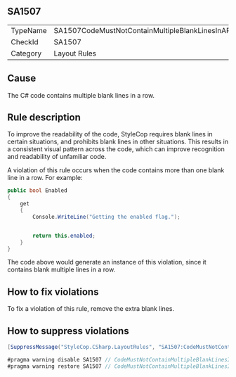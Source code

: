 ﻿## SA1507

<table>
<tr>
  <td>TypeName</td>
  <td>SA1507CodeMustNotContainMultipleBlankLinesInARow</td>
</tr>
<tr>
  <td>CheckId</td>
  <td>SA1507</td>
</tr>
<tr>
  <td>Category</td>
  <td>Layout Rules</td>
</tr>
</table>

## Cause

The C# code contains multiple blank lines in a row.

## Rule description

To improve the readability of the code, StyleCop requires blank lines in certain situations, and prohibits blank lines in other situations. This results in a consistent visual pattern across the code, which can improve recognition and readability of unfamiliar code.

A violation of this rule occurs when the code contains more than one blank line in a row. For example:

```csharp
public bool Enabled
{
    get
    {
        Console.WriteLine("Getting the enabled flag.");


        return this.enabled;
    }
}
```

The code above would generate an instance of this violation, since it contains blank multiple lines in a row.

## How to fix violations

To fix a violation of this rule, remove the extra blank lines.

## How to suppress violations

```csharp
[SuppressMessage("StyleCop.CSharp.LayoutRules", "SA1507:CodeMustNotContainMultipleBlankLinesInARow", Justification = "Reviewed.")]
```

```csharp
#pragma warning disable SA1507 // CodeMustNotContainMultipleBlankLinesInARow
#pragma warning restore SA1507 // CodeMustNotContainMultipleBlankLinesInARow
```

